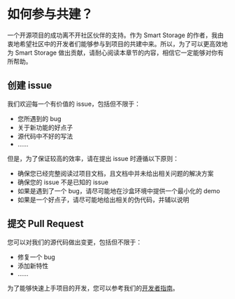 # 如何参与共建？

一个开源项目的成功离不开社区伙伴的支持。作为 Smart Storage 的作者，我由衷地希望社区中的开发者们能够参与到项目的共建中来。所以，为了可以更高效地为 Smart Storage 做出贡献，请耐心阅读本章节的内容，相信它一定能够对你有所帮助。

## 创建 issue

我们欢迎每一个有价值的 issue，包括但不限于：

- 您所遇到的 bug
- 关于新功能的好点子
- 源代码中不好的写法
- ……

但是，为了保证较高的效率，请在提出 issue 时遵循以下原则：

- 确保您已经完整阅读过项目文档，且文档中并未给出相关问题的解决方案
- 确保您的 issue 不是已知的 issue
- 如果是遇到了一个 bug，请尽可能地在沙盒环境中提供一个最小化的 demo
- 如果是一个好点子，请尽可能地给出相关的伪代码，并辅以说明

## 提交 Pull Request

您可以对我们的源代码做出变更，包括但不限于：

- 修复一个 bug
- 添加新特性
- ……

为了能够快速上手项目的开发，您可以参考我们的[开发者指南](./developer-guide.html)。
